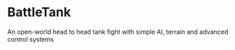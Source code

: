 # BattleTank
An open-world head to head tank fight with simple AI, terrain and advanced control systems
